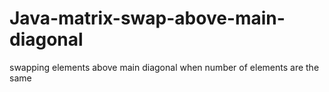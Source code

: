 # Java-matrix-swap-above-main-diagonal
swapping elements above main diagonal when number of elements are the same 
